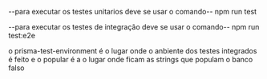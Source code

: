 --para executar os testes unitarios deve se usar o comando--
    npm run test

--para executar os testes de integração deve se usar o comando--
    npm run test:e2e

o prisma-test-environment é o lugar onde o anbiente dos testes integrados é feito e o popular é a o lugar onde ficam as strings que populam o banco falso